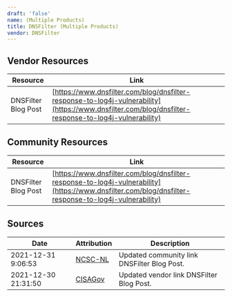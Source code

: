 ```yaml
---
draft: 'false'
name: (Multiple Products)
title: DNSFilter (Multiple Products)
vendor: DNSFilter
---
```


## Vendor Resources
| Resource | Link |
| --- | --- |
| DNSFilter Blog Post | [https://www.dnsfilter.com/blog/dnsfilter-response-to-log4j-vulnerability](https://www.dnsfilter.com/blog/dnsfilter-response-to-log4j-vulnerability) |

## Community Resources
| Resource | Link |
| --- | --- |
| DNSFilter Blog Post | [https://www.dnsfilter.com/blog/dnsfilter-response-to-log4j-vulnerability](https://www.dnsfilter.com/blog/dnsfilter-response-to-log4j-vulnerability) |


## Sources
| Date | Attribution | Description |
| --- | --- | --- |
| 2021-12-31 9:06:53 | [NCSC-NL](https://github.com/NCSC-NL/log4shell/blob/main/software/README.md) | Updated community link DNSFilter Blog Post.  |
| 2021-12-30 21:31:50 | [CISAGov](https://raw.githubusercontent.com/cisagov/log4j-affected-db/develop/README.md) | Updated vendor link DNSFilter Blog Post.  |
